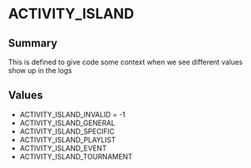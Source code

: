 # ACTIVITY_ISLAND

## Summary
This is defined to give code some context when we see different values show up in the logs

## Values
* ACTIVITY_ISLAND_INVALID = -1
* ACTIVITY_ISLAND_GENERAL
* ACTIVITY_ISLAND_SPECIFIC
* ACTIVITY_ISLAND_PLAYLIST
* ACTIVITY_ISLAND_EVENT
* ACTIVITY_ISLAND_TOURNAMENT